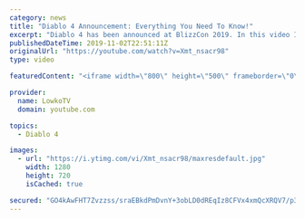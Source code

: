```yaml
---
category: news
title: "Diablo 4 Announcement: Everything You Need To Know!"
excerpt: "Diablo 4 has been announced at BlizzCon 2019. In this video I go over everything you need to know about this upcoming Blizzard Entertainment game."
publishedDateTime: 2019-11-02T22:51:11Z
originalUrl: "https://youtube.com/watch?v=Xmt_nsacr98"
type: video

featuredContent: "<iframe width=\"800\" height=\"500\" frameborder=\"0\" src=\"https://www.youtube.com/embed/Xmt_nsacr98\" allow=\"accelerometer; autoplay; encrypted-media; gyroscope; picture-in-picture\" allowfullscreen></iframe>"

provider:
  name: LowkoTV
  domain: youtube.com

topics:
  - Diablo 4

images:
  - url: "https://i.ytimg.com/vi/Xmt_nsacr98/maxresdefault.jpg"
    width: 1280
    height: 720
    isCached: true

secured: "GO4kAwFHT7Zvzzss/sraEBkdPmDvnY+3obLD0dREqIz8CFVx4xmQcXRQV7/p3cNb2yohc8596UtnIaTW8IetJwuE4yyi4eP8HOH2/1Bcd6VN95rGIkEVFXGYOFK2n7ljRXHxEgxiNz2RPNwMH2EBDSzx2TSweF84OnoPTFy5m3a6RDdYJ14sCP6XU8O2jX361Y5FJCH6Upcr7J15gbhAAFKZOjKNvtc00nHtF1L9SWPLeOKuuu7N9GjOeioeMKKwi14dwlGYJUDujewZuPCBH6lfrIeIfE/nf3mI2EiQtOyYrXktEwGnZzbwjqNNRzYBqhoyVBn8LtbCdEg4br3cWwFBBpTtj/Ws4EPBL9UHv/3haIvuH8XcPWV8Nr8D4AIePtnG5rXssYQcC4E6d7Xy8RHqNdU5P6gXccMYHzmm2vhzmDDg2Vs7531ggylXCPam;PBUdIvWrerDWSuoz6FB35Q=="
---
```


